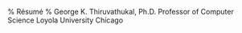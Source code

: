 % Résumé 
% George K. Thiruvathukal, Ph.D.
  Professor of Computer Science
  Loyola University Chicago

